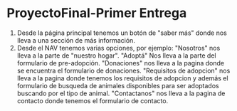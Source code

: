# ProyectoFinal-Primer Entrega 

1) Desde la página principal tenemos un botón de "saber más" donde nos lleva a una sección de más información.
2) Desde el NAV tenemos varias opciones, por ejemplo:
"Nosotros" nos lleva a la parte de "nuestro hogar".
"Adoptá" Nos lleva a la parte del formulario de pre-adopción.
"Donaciones" nos lleva a la pagina donde se encuentra el formulario de donaciones.
"Requisitos de adopcion" nos lleva a la pagina donde tenemos los requisitos de adopcion y además el formulario de busqueda de animales disponibles para ser adoptados buscando por el tipo de animal.
"Contactanos" nos lleva a la pagina de contacto donde tenemos el formulario de contacto.